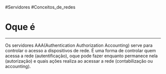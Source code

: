 #Servidores #Conceitos_de_redes 


# Oque é

---

Os servidores AAA(Authentication Authorization Accounting) serve para controlar o acesso a dispositivos de rede. É uma forma de controlar quem acessa a rede (autentificação), oque pode fazer enquanto permanece nela (autorização) e quais ações realiza ao acessar a rede (contabilização ou accounting).